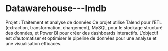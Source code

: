 # Datawarehouse---Imdb
Projet : Traitement et analyse de données Ce projet utilise Talend pour l’ETL (extraction, transformation, chargement), MySQL pour le stockage structuré des données, et Power BI pour créer des dashboards interactifs. L’objectif est d’automatiser et optimiser le pipeline de données pour une analyse et une visualisation efficaces.

